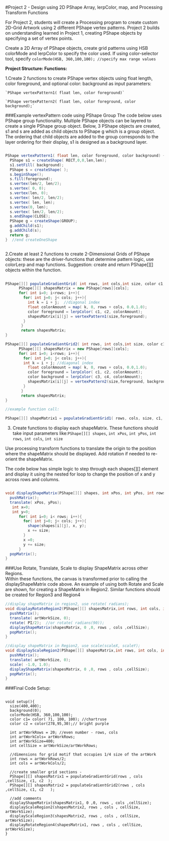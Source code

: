 #Project 2 - Design using 2D PShape Array, lerpColor, map, and Processing Transform Functions

For Project 2, students will create a Processing program to create custom 2D-Grid Artwork using 2 different PShape vertex patterns.  Project 2 builds on understanding learned in Project 1, creating PShape objects by specifying a set of vertex points.

Create a 2D Array of PShape objects,  create grid patterns using HSB colorMode and lerpColor to specify the color used.  If using color-selector tool, specify `colorMode(HSB, 360,100,100); //specify max range values` 

**Project Structure: Functions:**

1.Create 2 functions to create PShape vertex objects using float length, color foreground, and optional color: background as input parameters:

    `PShape vertexPattern1( float len, color foreground)`
    
    `PShape vertexPattern2( float len, color foreground, color background);`
   
    
###Example vertexPattern code using PShape Group 
The code below uses PShape group functionality.  Multiple PShape objects can be layered to create a single PShape group object.  Below, 3 PShape objects are created, s1 and s are added as child objects to PShape g which is a group object.  The ordering that child objects are added to the group corresponds to the layer ordering for their display, s1 is designed as a background layer.
 
```java

PShape vertexPattern1( float len, color foreground, color background) {
  PShape s1 = createShape( RECT,0,0,len,len);
  s1.setFill( background);
  PShape s = createShape( );
  s.beginShape();
  s.fill(foreground);
  s.vertex(len/2, len/2);
  s.vertex( 0, 0);
  s.vertex(len, 0);
  s.vertex( len/2, len/2);
  s.vertex( len, len);
  s.vertex(0, len);
  s.vertex( len/2, len/2);
  s.endShape(CLOSE);
  PShape g = createShape(GROUP);
  g.addChild(s1);
  g.addChild(s);
  return g;
}  //end createOneShape



```
    
2.Create at least 2 functions to create 2-Dimensional Grids of PShape objects: these are the driver-functions that determine pattern logic, use colorLerp and map functions.  Suggestion: create and return PShape[][] objects within the function.


```java
   
PShape[][] populateGradientGrid( int rows, int cols,int size, color c1, color c2 ){
      PShape[][] shapesMatrix = new PShape[rows][cols];
      for( int i=0; i<rows; i++){
        for( int j=0; j< cols; j++){
          int k = i + j;  //diagonal index
          float colorAmount = map( k, 0, rows + cols, 0.0,1.0);
          color foreground = lerpColor( c1, c2, colorAmount);
          shapesMatrix[i][j] = vertexPattern1(size,foreground); 
        }
       }
       return shapesMatrix;
}

PShape[][] populateGradientGrid2( int rows, int cols,int size, color c1, color c2, color c3, color c4 ){
      PShape[][] shapesMatrix = new PShape[rows][cols];
      for( int i=0; i<rows; i++){
        for( int j=0; j< cols; j++){
        int k = i + j; //diagonal index
          float colorAmount = map( k, 0, rows + cols, 0.0,1.0);
          color foreground = lerpColor( c1, c2, colorAmount);
          color background = lerpColor( c3, c4, colorAmount);
          shapesMatrix[i][j] = vertexPattern2(size,foreground, background ); 
        }
       }
       return shapesMatrix;
}

//example function call:

PShape[][] shapeMatrix1 = populateGradientGrid1( rows, cols, size, c1, c2);

```


3. Create functions to display each shapeMatrix.  These functions should take input parameters like:`PShape[][] shapes`, `int xPos`, `int yPos`, `int rows`, `int cols`, `int size`

Use processing transform functions to translate the origin to the position where the shapeMatrix should be displayed.  Add rotation if needed to re-orient the shapeMatrix.  

The code below has simple logic to step through each shapes[][] element and display it using the nested for loop to change the position of x and y across rows and columns.

```java

void displayShapeMatrix(PShape[][] shapes, int xPos, int yPos, int rows, int cols, int size){
  pushMatrix();
  translate( xPos, yPos);
   int x=0;
   int y=0;
      for( int i=0; i< rows; i++){
        for( int j=0; j< cols; j++){
          shape(shapes[i][j], x, y);
          x += size;
        }  
        x =0;
        y += size;
      }
  popMatrix();
}

```

###Use Rotate, Translate, Scale to display ShapeMatrix across other Regions.  
Within these functions, the canvas is transformed prior to calling the displayShapeMatrix code above. An example of using both Rotate and Scale are shown, for creating a ShapeMatrix in Region2.  Similar functions should be created for Region3 and Region4


```java
//display shapeMatrix in region2, use rotate( radians);
void displayRotateRegion2(PShape[][] shapesMatrix,int rows, int cols, int cellSize, int artWorkSize){
  pushMatrix();
  translate( artWorkSize, 0);
  rotate( PI/2);  //or rotate( radians(90));
  displayShapeMatrix(shapesMatrix, 0 ,0, rows , cols ,cellSize);
  popMatrix();
}

//display shapeMatrix in Region2, use scale(scaleX, scaleY);
void displayScaleRegion2(PShape[][] shapesMatrix,int rows, int cols, int cellSize, int artWorkSize){
  pushMatrix();
  translate( artWorkSize, 0);
  scale( -1.0, 1.0);
  displayShapeMatrix(shapesMatrix, 0 ,0, rows , cols ,cellSize);
  popMatrix();
}

```

###Final Code Setup:




```

void setup(){
  size(400,400);
  background(0);
  colorMode(HSB, 360,100,100);
  color c1= color( 71, 100, 100); //chartruse
  color c2 = color(278,95,30);// bright purple
  
  int artWorkRows = 20; //even number - rows, cols
  int artWorkCols= artWorkRows;
  int artWorkSize=400;
  int cellSize = artWorkSize/artWorkRows;
  
  //dimensions for grid motif that occupies 1/4 size of the artWork 
  int rows = artWorkRows/2;
  int cols = artWorkCols/2;
  
  //create smaller grid sections - 
  PShape[][] shapesMatrix1 = populateGradientGrid(rows , cols ,cellSize, c1, c2  );
  PShape[][] shapesMatrix2 = populateGradientGrid2(rows , cols ,cellSize, c1, c2   );
  
  //add comments
  displayShapeMatrix(shapesMatrix1, 0 ,0, rows , cols ,cellSize);
  displayScaleRegion2(shapesMatrix2, rows , cols , cellSize, artWorkSize);
  displayScaleRegion3(shapesMatrix2, rows , cols , cellSize, artWorkSize);
  displayRotateRegion4(shapesMatrix1, rows , cols , cellSize, artWorkSize);
} 

```






